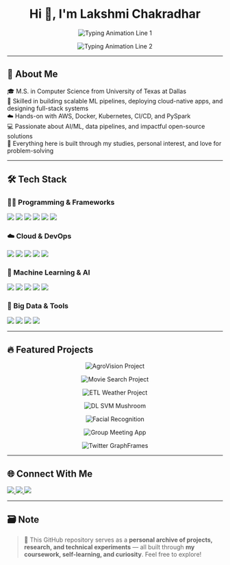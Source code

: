 <h1 align="center">Hi 👋, I'm Lakshmi Chakradhar</h1>

<!-- 🌀 Smooth Looping Header Animation (1 Line at a Time) -->
<p align="center">
  <img src="https://readme-typing-svg.demolab.com?font=Fira+Code&weight=600&size=23&duration=3000&pause=1000&color=F97316&center=true&vCenter=true&repeat=Infinity&width=1000&lines=Software+Engineer+%7C+ML+%26+Data+Engineer" alt="Typing Animation Line 1"/>
</p>
<p align="center">
  <img src="https://readme-typing-svg.demolab.com?font=Fira+Code&weight=600&size=23&duration=3000&pause=1000&color=3B82F6&center=true&vCenter=true&repeat=Infinity&width=1000&lines=Cloud+Developer+%7C+Full-Stack+Builder+%7C+MSCS+%40+UT+Dallas" alt="Typing Animation Line 2"/>
</p>

---

## 🚀 About Me

🎓 M.S. in Computer Science from University of Texas at Dallas  
🧠 Skilled in building scalable ML pipelines, deploying cloud-native apps, and designing full-stack systems  
☁️ Hands-on with AWS, Docker, Kubernetes, CI/CD, and PySpark  
💻 Passionate about AI/ML, data pipelines, and impactful open-source solutions  
📌 Everything here is built through my studies, personal interest, and love for problem-solving

---

## 🛠️ Tech Stack

### 👨‍💻 Programming & Frameworks
<p align="left">
  <img src="https://img.shields.io/badge/Python-3670A0?style=for-the-badge&logo=python&logoColor=white"/>
  <img src="https://img.shields.io/badge/Java-ED8B00?style=for-the-badge&logo=java&logoColor=white"/>
  <img src="https://img.shields.io/badge/JavaScript-F7DF1E?style=for-the-badge&logo=javascript&logoColor=black"/>
  <img src="https://img.shields.io/badge/C++-00599C?style=for-the-badge&logo=c%2B%2B&logoColor=white"/>
  <img src="https://img.shields.io/badge/React.js-61DAFB?style=for-the-badge&logo=react&logoColor=black"/>
  <img src="https://img.shields.io/badge/Node.js-339933?style=for-the-badge&logo=nodedotjs&logoColor=white"/>
</p>

### ☁️ Cloud & DevOps
<p align="left">
  <img src="https://img.shields.io/badge/AWS-232F3E?style=for-the-badge&logo=amazonaws&logoColor=white"/>
  <img src="https://img.shields.io/badge/Docker-2496ED?style=for-the-badge&logo=docker&logoColor=white"/>
  <img src="https://img.shields.io/badge/Kubernetes-326CE5?style=for-the-badge&logo=kubernetes&logoColor=white"/>
  <img src="https://img.shields.io/badge/Linux-FCC624?style=for-the-badge&logo=linux&logoColor=black"/>
  <img src="https://img.shields.io/badge/Git-F05032?style=for-the-badge&logo=git&logoColor=white"/>
</p>

### 🤖 Machine Learning & AI
<p align="left">
  <img src="https://img.shields.io/badge/TensorFlow-FF6F00?style=for-the-badge&logo=tensorflow&logoColor=white"/>
  <img src="https://img.shields.io/badge/Scikit--Learn-F7931E?style=for-the-badge&logo=scikit-learn&logoColor=white"/>
  <img src="https://img.shields.io/badge/OpenCV-5C3EE8?style=for-the-badge&logo=opencv&logoColor=white"/>
  <img src="https://img.shields.io/badge/PyTorch-EE4C2C?style=for-the-badge&logo=pytorch&logoColor=white"/>
  <img src="https://img.shields.io/badge/YOLO-00FFFF?style=for-the-badge&logo=yolo&logoColor=black"/>
</p>

### 💾 Big Data & Tools
<p align="left">
  <img src="https://img.shields.io/badge/Spark-E25A1C?style=for-the-badge&logo=apachespark&logoColor=white"/>
  <img src="https://img.shields.io/badge/Hadoop-66CCFF?style=for-the-badge&logo=apache-hadoop&logoColor=black"/>
  <img src="https://img.shields.io/badge/Databricks-FF3621?style=for-the-badge&logo=databricks&logoColor=white"/>
  <img src="https://img.shields.io/badge/SQL-4479A1?style=for-the-badge&logo=mysql&logoColor=white"/>
</p>

---

## 🔥 Featured Projects

<!-- 🔁 Smooth Looping Project Animation (One Line at a Time) -->
<p align="center">
  <img src="https://readme-typing-svg.demolab.com?font=Fira+Code&weight=500&size=20&duration=3200&pause=1200&color=10B981&center=true&vCenter=true&repeat=Infinity&width=1000&lines=🌾+AgroVision:+YOLOv5+Weed+Detection+System" alt="AgroVision Project"/>
</p>
<p align="center">
  <img src="https://readme-typing-svg.demolab.com?font=Fira+Code&weight=500&size=20&duration=3200&pause=1200&color=6366F1&center=true&vCenter=true&repeat=Infinity&width=1000&lines=🎬+Movie+Search+Engine+using+TF-IDF+%26+PySpark" alt="Movie Search Project"/>
</p>
<p align="center">
  <img src="https://readme-typing-svg.demolab.com?font=Fira+Code&weight=500&size=20&duration=3200&pause=1200&color=EC4899&center=true&vCenter=true&repeat=Infinity&width=1000&lines=📊+ETL+Weather+Pipeline+with+AWS+Glue+%26+Redshift" alt="ETL Weather Project"/>
</p>
<p align="center">
  <img src="https://readme-typing-svg.demolab.com?font=Fira+Code&weight=500&size=20&duration=3200&pause=1200&color=FBBF24&center=true&vCenter=true&repeat=Infinity&width=1000&lines=🧠+DL+%2B+SVM+Mushroom+Classifier" alt="DL SVM Mushroom"/>
</p>
<p align="center">
  <img src="https://readme-typing-svg.demolab.com?font=Fira+Code&weight=500&size=20&duration=3200&pause=1200&color=3B82F6&center=true&vCenter=true&repeat=Infinity&width=1000&lines=📷+Facial+Recognition+Attendance+Tracker" alt="Facial Recognition"/>
</p>
<p align="center">
  <img src="https://readme-typing-svg.demolab.com?font=Fira+Code&weight=500&size=20&duration=3200&pause=1200&color=EF4444&center=true&vCenter=true&repeat=Infinity&width=1000&lines=🎥+Group+Meeting+App+(React,+Node,+WebRTC)" alt="Group Meeting App"/>
</p>
<p align="center">
  <img src="https://readme-typing-svg.demolab.com?font=Fira+Code&weight=500&size=20&duration=3200&pause=1200&color=0EA5E9&center=true&vCenter=true&repeat=Infinity&width=1000&lines=🌐+Twitter+Graph+Analytics+Engine+with+GraphFrames" alt="Twitter GraphFrames"/>
</p>

---

## 🌐 Connect With Me

<p align="left">
  <a href="https://www.linkedin.com/in/lakshmichakradharvijayarao/" target="_blank">
    <img src="https://img.shields.io/badge/LinkedIn-%230077B5?style=for-the-badge&logo=linkedin&logoColor=white"/>
  </a>
  <a href="mailto:lakshmichakradhar.v@gmail.com">
    <img src="https://img.shields.io/badge/Gmail-D14836?style=for-the-badge&logo=gmail&logoColor=white"/>
  </a>
  <a href="https://github.com/Lakshmi-Chakradhar-Vijayarao" target="_blank">
    <img src="https://img.shields.io/badge/GitHub-100000?style=for-the-badge&logo=github&logoColor=white"/>
  </a>
</p>

---

## 🗃️ Note

> 📁 This GitHub repository serves as a **personal archive of projects, research, and technical experiments** — all built through **my coursework, self-learning, and curiosity**. Feel free to explore!
